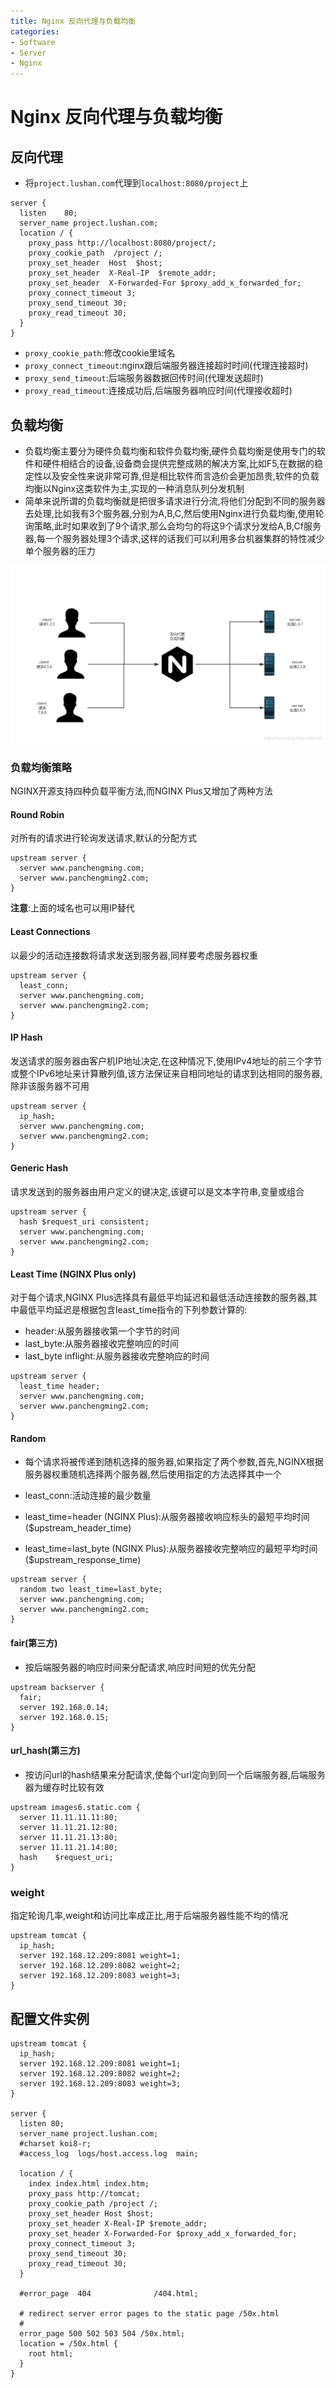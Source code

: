 ```yaml
---
title: Nginx 反向代理与负载均衡
categories:
- Software
- Server
- Nginx
---
```

# Nginx 反向代理与负载均衡

## 反向代理

- 将`project.lushan.com`代理到`localhost:8080/project`上

```nginx
server {
  listen    80;
  server_name project.lushan.com;
  location / {
    proxy_pass http://localhost:8080/project/;
    proxy_cookie_path  /project /;
    proxy_set_header  Host  $host;
    proxy_set_header  X-Real-IP  $remote_addr;
    proxy_set_header  X-Forwarded-For $proxy_add_x_forwarded_for;
    proxy_connect_timeout 3;
    proxy_send_timeout 30;
    proxy_read_timeout 30;
  }
}
```

- `proxy_cookie_path`:修改cookie里域名
- `proxy_connect_timeout`:nginx跟后端服务器连接超时时间(代理连接超时)
- `proxy_send_timeout`:后端服务器数据回传时间(代理发送超时)
- `proxy_read_timeout`:连接成功后,后端服务器响应时间(代理接收超时)

## 负载均衡

- 负载均衡主要分为硬件负载均衡和软件负载均衡,硬件负载均衡是使用专门的软件和硬件相结合的设备,设备商会提供完整成熟的解决方案,比如F5,在数据的稳定性以及安全性来说非常可靠,但是相比软件而言造价会更加昂贵,软件的负载均衡以Nginx这类软件为主,实现的一种消息队列分发机制
- 简单来说所谓的负载均衡就是把很多请求进行分流,将他们分配到不同的服务器去处理,比如我有3个服务器,分别为A,B,C,然后使用Nginx进行负载均衡,使用轮询策略,此时如果收到了9个请求,那么会均匀的将这9个请求分发给A,B,Cf服务器,每一个服务器处理3个请求,这样的话我们可以利用多台机器集群的特性减少单个服务器的压力

![img](https://raw.githubusercontent.com/LuShan123888/Files/main/Pictures/2020-12-10-2020-12-05-640-7179448.jpeg)

### 负载均衡策略

NGINX开源支持四种负载平衡方法,而NGINX Plus又增加了两种方法

#### Round Robin

对所有的请求进行轮询发送请求,默认的分配方式

```nginx
upstream server {
  server www.panchengming.com;
  server www.panchengming2.com;
}
```

**注意**:上面的域名也可以用IP替代

#### Least Connections

以最少的活动连接数将请求发送到服务器,同样要考虑服务器权重

```nginx
upstream server {
  least_conn;
  server www.panchengming.com;
  server www.panchengming2.com;
}
```

#### IP Hash

发送请求的服务器由客户机IP地址决定,在这种情况下,使用IPv4地址的前三个字节或整个IPv6地址来计算散列值,该方法保证来自相同地址的请求到达相同的服务器,除非该服务器不可用

```nginx
upstream server {
  ip_hash;
  server www.panchengming.com;
  server www.panchengming2.com;
}
```

#### Generic Hash

请求发送到的服务器由用户定义的键决定,该键可以是文本字符串,变量或组合

```nginx
upstream server {
  hash $request_uri consistent;
  server www.panchengming.com;
  server www.panchengming2.com;
}
```

#### Least Time (NGINX Plus only)

对于每个请求,NGINX Plus选择具有最低平均延迟和最低活动连接数的服务器,其中最低平均延迟是根据包含least_time指令的下列参数计算的:

- header:从服务器接收第一个字节的时间
- last_byte:从服务器接收完整响应的时间
- last_byte inflight:从服务器接收完整响应的时间

```nginx
upstream server {
  least_time header;
  server www.panchengming.com;
  server www.panchengming2.com;
}
```

#### Random

- 每个请求将被传递到随机选择的服务器,如果指定了两个参数,首先,NGINX根据服务器权重随机选择两个服务器,然后使用指定的方法选择其中一个

- least_conn:活动连接的最少数量
- least_time=header (NGINX Plus):从服务器接收响应标头的最短平均时间 ($upstream_header_time)
- least_time=last_byte (NGINX Plus):从服务器接收完整响应的最短平均时间($upstream_response_time)

```nginx
upstream server {
  random two least_time=last_byte;
  server www.panchengming.com;
  server www.panchengming2.com;
}
```

####   fair(第三方)

- 按后端服务器的响应时间来分配请求,响应时间短的优先分配

```nginx
upstream backserver {
  fair;
  server 192.168.0.14;
  server 192.168.0.15;
}
```
#### url_hash(第三方)

- 按访问url的hash结果来分配请求,使每个url定向到同一个后端服务器,后端服务器为缓存时比较有效

```nginx
upstream images6.static.com {
  server 11.11.11.11:80;
  server 11.11.21.12:80;
  server 11.11.21.13:80;
  server 11.11.21.14:80;
  hash    $request_uri;
}
```

### weight

指定轮询几率,weight和访问比率成正比,用于后端服务器性能不均的情况

```nginx
upstream tomcat {
  ip_hash;
  server 192.168.12.209:8081 weight=1;
  server 192.168.12.209:8082 weight=2;
  server 192.168.12.209:8083 weight=3;
}
```

## 配置文件实例

```nginx
upstream tomcat {
  ip_hash;
  server 192.168.12.209:8081 weight=1;
  server 192.168.12.209:8082 weight=2;
  server 192.168.12.209:8083 weight=3;
}

server {
  listen 80;
  server_name project.lushan.com;
  #charset koi8-r;
  #access_log  logs/host.access.log  main;

  location / {
    index index.html index.htm;
    proxy_pass http://tomcat;
    proxy_cookie_path /project /;
    proxy_set_header Host $host;
    proxy_set_header X-Real-IP $remote_addr;
    proxy_set_header X-Forwarded-For $proxy_add_x_forwarded_for;
    proxy_connect_timeout 3;
    proxy_send_timeout 30;
    proxy_read_timeout 30;
  }

  #error_page  404              /404.html;

  # redirect server error pages to the static page /50x.html
  #
  error_page 500 502 503 504 /50x.html;
  location = /50x.html {
    root html;
  }
}
```

